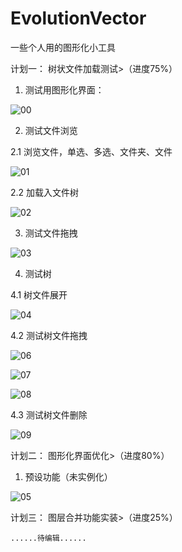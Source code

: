 # EvolutionVector
一些个人用的图形化小工具


计划一：
    树状文件加载测试>（进度75%）

1. 测试用图形化界面：

![00](https://user-images.githubusercontent.com/52105884/159549114-12750b14-ee30-4e7b-bc71-1590ece97b03.PNG)
    
2. 测试文件浏览

  2.1 浏览文件，单选、多选、文件夹、文件

![01](https://user-images.githubusercontent.com/52105884/159549120-72453c7a-7f84-4e9c-9bf7-f3cc7bc14699.PNG)
    
  2.2 加载入文件树

![02](https://user-images.githubusercontent.com/52105884/159549127-457693f3-355b-4817-9787-e65133eef4b3.PNG)
    
3. 测试文件拖拽

![03](https://user-images.githubusercontent.com/52105884/159549138-4524a100-bb71-48a8-9ca5-8f83351d2706.PNG)
    
4. 测试树

  4.1 树文件展开

![04](https://user-images.githubusercontent.com/52105884/159549140-83afcb1d-e003-4b5c-a89e-b25b3758b92e.PNG)

  4.2 测试树文件拖拽
  
![06](https://user-images.githubusercontent.com/52105884/161034999-3f2c05e2-db6e-4dbf-aaec-d60daa05dfb3.PNG)

![07](https://user-images.githubusercontent.com/52105884/161035028-5fcdbb9b-6779-473b-aacc-6be7cbace801.PNG)

![08](https://user-images.githubusercontent.com/52105884/161035088-64cd1f44-194e-4503-970c-0dbc1d0de4e4.PNG)

  4.3 测试树文件删除

![09](https://user-images.githubusercontent.com/52105884/161035221-6b487a1d-22e9-40b5-b048-dc3748a52032.PNG)

  
计划二：
    图形化界面优化>（进度80%）

1. 预设功能（未实例化）

![05](https://user-images.githubusercontent.com/52105884/159551456-e9c63e3e-303d-4a63-a635-f522ab3e0fb3.PNG)


计划三：
    图层合并功能实装>（进度25%）
    
    ......待编辑......
    
